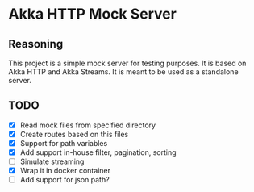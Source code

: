# Akka HTTP Mock Server

## Reasoning

This project is a simple mock server for testing purposes. 
It is based on Akka HTTP and Akka Streams.
It is meant to be used as a standalone server.

## TODO
- [x] Read mock files from specified directory 
- [x] Create routes based on this files
- [x] Support for path variables
- [x] Add support in-house filter, pagination, sorting
- [ ] Simulate streaming
- [x] Wrap it in docker container
- [ ] Add support for json path?

